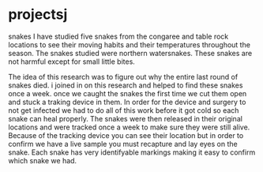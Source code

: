 # projectsj
snakes
I have studied five snakes from the congaree and table rock locations to see their moving habits and their temperatures throughout the season. The snakes studied were northern watersnakes. These snakes are not harmful except for small little bites.

The idea of this research was to figure out why the entire last round of snakes died. i joined in on this research and helped to find these snakes once a week. once we caught the snakes the first time we cut them open and stuck a traking device in them. In order for the device and surgery to not get infected we had to do all of this work before it got cold so each snake can heal properly. The snakes were then released in their original locations and were tracked once a week to make sure they were still alive. Because of the tracking device you can see their location but in order to confirm we have a live sample you must recapture and lay eyes on the snake. Each snake has very identifyable markings making it easy to confirm which snake we had.
